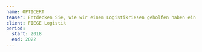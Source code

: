 ```yaml
---
name: OPTICERT
teaser: Entdecken Sie, wie wir einem Logistikriesen geholfen haben ein tragfähiges digitales Geschäftsmodell zu erarbeiten und erfolgreich umzusetzen.
client: FIEGE Logistik
period:
  start: 2018
  end: 2022
---
```

